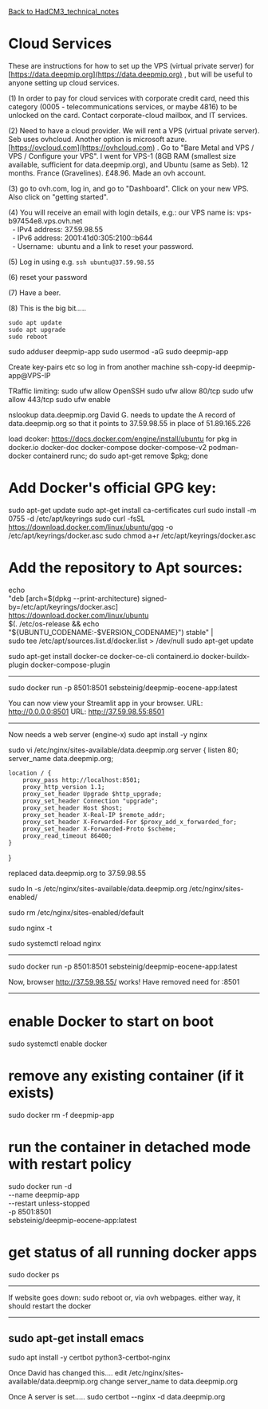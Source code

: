 
[Back to HadCM3_technical_notes](HadCM3_technical_notes.md)

# Cloud Services

These are instructions for how to set up the VPS (virtual private server) for [https://data.deepmip.org](https://data.deepmip.org) , but will be useful to anyone setting up cloud services.

(1) In order to pay for cloud services with corporate credit card, need this category (0005 - telecommunications services, or maybe 4816) to be unlocked on the card.  Contact corporate-cloud mailbox, and IT services.  

(2) Need to have a cloud provider.  We will rent a VPS (virtual private server).  Seb uses ovhcloud. Another option is microsoft azure.  [https://ovcloud.com](https://ovhcloud.com) .  Go to "Bare Metal and VPS / VPS / Configure your VPS".  I went for VPS-1 (8GB RAM (smallest size available, sufficient for data.deepmip.org), and Ubuntu (same as Seb).  12 months.  France (Gravelines).  £48.96.  Made an ovh account.

(3) go to ovh.com, log in, and go to "Dashboard".  Click on your new VPS.  Also click on "getting started".  

(4) You will receive an email with login details, e.g.:
our VPS name is: vps-b97454e8.vps.ovh.net  
  - IPv4 address: 37.59.98.55  
  - IPv6 address: 2001:41d0:305:2100::b644  
  - Username:  ubuntu
and a link to reset your password.

(5) Log in using e.g. `ssh ubuntu@37.59.98.55`

(6) reset your password

(7) Have a beer.

(8) This is the big bit..... 

```
sudo apt update
sudo apt upgrade
sudo reboot
```

sudo adduser deepmip-app
sudo usermod -aG sudo deepmip-app

Create key-pairs etc so log in from another machine
ssh-copy-id deepmip-app@VPS-IP

TRaffic limiting:
sudo ufw allow OpenSSH
sudo ufw allow 80/tcp
sudo ufw allow 443/tcp
sudo ufw enable

nslookup data.deepmip.org
David G. needs to update the A record of data.deepmip.org so that it points to 37.59.98.55 in place of 51.89.165.226 

load dcoker:
https://docs.docker.com/engine/install/ubuntu
for pkg in docker.io docker-doc docker-compose docker-compose-v2 podman-docker containerd runc; do sudo apt-get remove $pkg; done

# Add Docker's official GPG key:
sudo apt-get update
sudo apt-get install ca-certificates curl
sudo install -m 0755 -d /etc/apt/keyrings
sudo curl -fsSL https://download.docker.com/linux/ubuntu/gpg -o /etc/apt/keyrings/docker.asc
sudo chmod a+r /etc/apt/keyrings/docker.asc

# Add the repository to Apt sources:
echo \
  "deb [arch=$(dpkg --print-architecture) signed-by=/etc/apt/keyrings/docker.asc] https://download.docker.com/linux/ubuntu \
  $(. /etc/os-release && echo "${UBUNTU_CODENAME:-$VERSION_CODENAME}") stable" | \
  sudo tee /etc/apt/sources.list.d/docker.list > /dev/null
sudo apt-get update

sudo apt-get install docker-ce docker-ce-cli containerd.io docker-buildx-plugin docker-compose-plugin

-----

sudo docker run -p 8501:8501 sebsteinig/deepmip-eocene-app:latest

You can now view your Streamlit app in your browser.
URL: http://0.0.0.0:8501
URL: http://37.59.98.55:8501

------

Now needs a web server (engine-x)
sudo apt install -y nginx

sudo vi /etc/nginx/sites-available/data.deepmip.org
server {
    listen 80;
    server_name data.deepmip.org;
 
    location / {
        proxy_pass http://localhost:8501;
        proxy_http_version 1.1;
        proxy_set_header Upgrade $http_upgrade;
        proxy_set_header Connection "upgrade";
        proxy_set_header Host $host;
        proxy_set_header X-Real-IP $remote_addr;
        proxy_set_header X-Forwarded-For $proxy_add_x_forwarded_for;
        proxy_set_header X-Forwarded-Proto $scheme;
        proxy_read_timeout 86400;
    }
}


replaced data.deepmip.org to 37.59.98.55

sudo ln -s /etc/nginx/sites-available/data.deepmip.org /etc/nginx/sites-enabled/

sudo rm /etc/nginx/sites-enabled/default

sudo nginx -t

sudo systemctl reload nginx

-----

sudo docker run -p 8501:8501 sebsteinig/deepmip-eocene-app:latest

Now, browser http://37.59.98.55/ works!  Have removed need for :8501

----

# enable Docker to start on boot
sudo systemctl enable docker
 
# remove any existing container (if it exists)
sudo docker rm -f deepmip-app
 
# run the container in detached mode with restart policy
sudo docker run -d \
  --name deepmip-app \
  --restart unless-stopped \
  -p 8501:8501 \
  sebsteinig/deepmip-eocene-app:latest
# get status of all running docker apps
sudo docker ps

-----

If website goes down:
sudo reboot
or, via ovh webpages.
either way, it should restart the docker


----
sudo apt-get install emacs
----

sudo apt install -y certbot python3-certbot-nginx


Once David has changed this....
edit /etc/nginx/sites-available/data.deepmip.org
change server_name to data.deepmip.org

Once A server is set.....
sudo certbot --nginx -d data.deepmip.org








